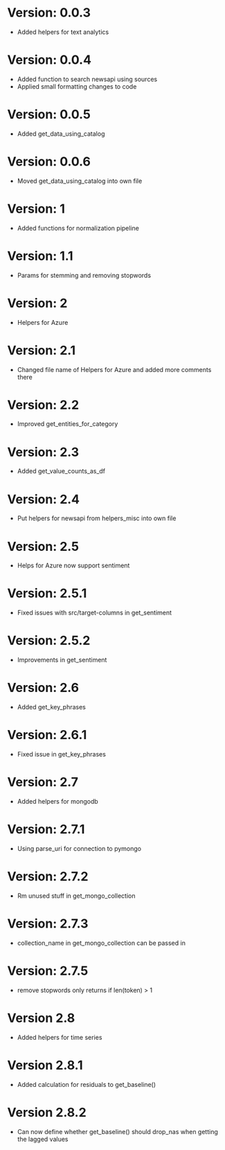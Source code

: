 # Version: 0.0.3
* Added helpers for text analytics

# Version: 0.0.4
* Added function to search newsapi using sources
* Applied small formatting changes to code

# Version: 0.0.5
* Added get_data_using_catalog

# Version: 0.0.6
* Moved get_data_using_catalog into own file

# Version: 1
* Added functions for normalization pipeline

# Version: 1.1
* Params for stemming and removing stopwords

# Version: 2
* Helpers for Azure

# Version: 2.1
* Changed file name of Helpers for Azure and added more comments there

# Version: 2.2
* Improved get_entities_for_category

# Version: 2.3
* Added get_value_counts_as_df

# Version: 2.4
* Put helpers for newsapi from helpers_misc into own file

# Version: 2.5
* Helps for Azure now support sentiment

# Version: 2.5.1
* Fixed issues with src/target-columns in get_sentiment

# Version: 2.5.2
* Improvements in get_sentiment

# Version: 2.6
* Added get_key_phrases

# Version: 2.6.1
* Fixed issue in get_key_phrases

# Version: 2.7
* Added helpers for mongodb

# Version: 2.7.1
* Using parse_uri for connection to pymongo

# Version: 2.7.2
* Rm unused stuff in get_mongo_collection

# Version: 2.7.3
* collection_name in get_mongo_collection can be passed in

# Version: 2.7.5
* remove stopwords only returns if len(token) > 1

# Version 2.8
* Added helpers for time series

# Version 2.8.1
* Added calculation for residuals to get_baseline()

# Version 2.8.2
* Can now define whether get_baseline() should drop_nas when getting the lagged values


